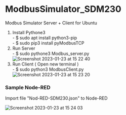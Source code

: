 # ModbusSimulator_SDM230
Modbus Simulator Server + Client for Ubuntu


1. Install Pythone3 <br />  - $ sudo apt install python3-pip <br /> -  $ sudo pip3 install pyModbusTCP
2. Run Server <br /> -  $ sudo pythone3 Modbus_server.py <br /> 
![Screenshot 2023-01-23 at 15 22 40](https://user-images.githubusercontent.com/22194506/213993941-51873b79-881d-49a3-9d81-e60451947a4a.png)
3. Run Client ( Open new terminal ) <br /> - $ sudo python3 ModbusClient.py <br />
![Screenshot 2023-01-23 at 15 23 20](https://user-images.githubusercontent.com/22194506/213994073-8a1d4cb0-543e-422a-9b9a-8cbb02711678.png)


<h3> Sample Node-RED </h3>
Import file "Nod-RED-SDM230.json" to Node-RED <br />

![Screenshot 2023-01-23 at 15 24 03](https://user-images.githubusercontent.com/22194506/213994520-61af1f57-07dd-4202-bfdf-82279f33e0ba.png)
